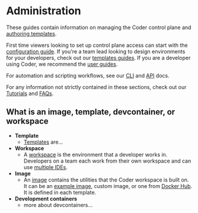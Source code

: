 # Administration

These guides contain information on managing the Coder control plane and
[authoring templates](./templates/index.md).

First time viewers looking to set up control plane access can start with the
[configuration guide](./setup/index.md). If you're a team lead looking to design
environments for your developers, check out our
[templates guides](./templates/index.md). If you are a developer using Coder, we
recommend the [user guides](../user-guides/index.md).

For automation and scripting workflows, see our [CLI](../reference/cli/index.md)
and [API](../reference/api/index.md) docs.

For any information not strictly contained in these sections, check out our
[Tutorials](../tutorials/index.md) and [FAQs](../tutorials/faqs.md).

## What is an image, template, devcontainer, or workspace

- **Template**
  - [Templates](./templates/index.md) are...
- **Workspace**
  - A [workspace](../user-guides/workspace-management.md) is the environment
    that a developer works in. Developers on a team each work from their own
    workspace and can use [multiple IDEs](./workspace-access/index.md).
- **Image**
  - An [image](./templates/managing-templates/image-management.md) contains the
    utilities that the Coder workspace is built on. It can be an
    [example image](https://github.com/coder/images), custom image, or one from
    [Docker Hub](https://hub.docker.com/search). It is defined in each template.
- **Development containers**
  - more about devcontainers...

<children></children>

